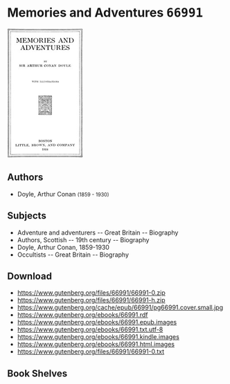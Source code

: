 # Memories and Adventures <kbd>66991</kbd>

![](./cover.medium.jpg "")

## Authors


 - Doyle, Arthur Conan <small>(1859 - 1930)</small>

## Subjects


 - Adventure and adventurers -- Great Britain -- Biography
 - Authors, Scottish -- 19th century -- Biography
 - Doyle, Arthur Conan, 1859-1930
 - Occultists -- Great Britain -- Biography

## Download


 - https://www.gutenberg.org/files/66991/66991-0.zip
 - https://www.gutenberg.org/files/66991/66991-h.zip
 - https://www.gutenberg.org/cache/epub/66991/pg66991.cover.small.jpg
 - https://www.gutenberg.org/ebooks/66991.rdf
 - https://www.gutenberg.org/ebooks/66991.epub.images
 - https://www.gutenberg.org/ebooks/66991.txt.utf-8
 - https://www.gutenberg.org/ebooks/66991.kindle.images
 - https://www.gutenberg.org/ebooks/66991.html.images
 - https://www.gutenberg.org/files/66991/66991-0.txt

## Book Shelves



